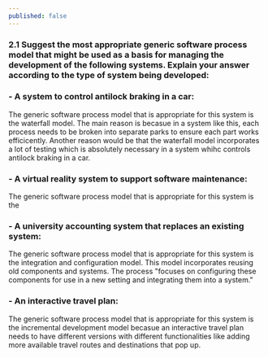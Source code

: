 ```yaml
---
published: false
---
```

### 2.1 Suggest the most appropriate generic software process model that might be used as a basis for managing the development of the following systems. Explain your answer according to the type of system being developed:
### - A system to control antilock braking in a car: 
The generic software process model that is appropriate for this system is the waterfall model. The main reason is becasue in a system like this, each process needs to be broken into separate parks to ensure each part works efficicently. Another reason would be that the waterfall model incorporates a lot of testing which is absolutely necessary in a system whihc controls antilock braking in a car.
### - A virtual reality system to support software maintenance:
The generic software process model that is appropriate for this system is the 
### - A university accounting system that replaces an existing system:
The generic software process model that is appropriate for this system is the integration and configuration model. This model incorporates reusing old components and systems. The process "focuses on configuring these components for use in a new setting and integrating them into a system."
### - An interactive travel plan:
The generic software process model that is appropriate for this system is the incremental development model becasue an interactive travel plan needs to have different versions with different functionalities like adding more available travel routes and destinations that pop up. 
